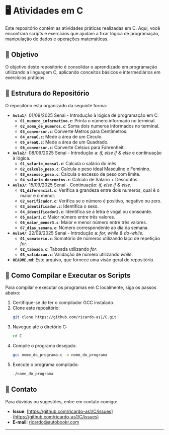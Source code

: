 # 🖥️ Atividades em C

Este repositório contém as atividades práticas realizadas em C. Aqui, você encontrará scripts e exercícios que ajudam a fixar lógica de programação, manipulação de dados e operações matemáticas.

## 🎯 Objetivo

O objetivo deste repositório é consolidar o aprendizado em programação utilizando a linguagem C, aplicando conceitos básicos e intermediários em exercícios práticos.

## 📁 Estrutura do Repositório

O repositório está organizado da seguinte forma:

- **`Aula1/`**: 01/09/2025 Senai - Introdução à lógica de programação em C.
  - **`01_numero_informativo.c`**: Printa o número informado no terminal.
  - **`02_soma_de_numeros.c`**: Soma dois numeros informados no terminal.
  - **`03_conversor.c`**: Converte Metros para Centímetros.
  - **`04_areaC.c`**: Mede a área de um Circulo.
  - **`05_areaQ.c`**: Mede a área de um Quadrado.
  - **`06_conversor.c`**: Converte Celsius para Fahrenheit.
- **`Aula2/`**: 08/09/2025 Senai - Introdução a: *if, else if & else* e continuação à lógica. 
  - **`01_salario_mensal.c`**: Calcula o salário do mês. 
  - **`02_calculo_peso.c`**: Calcula o peso ideal Masculino e Feminino.
  - **`03_excesso_peso.c`**: Calcula o excesso de peso com limite.
  - **`04_salario_descontos.c`**: Calculo de Salario + Descontos.
- **`Aula3/`**: 15/09/2025 Senai - Continuação: *if, else if & else.*
  - **`01_diferencial.c`**: Verifica a grandeza entre dois numeros, qual é o maior e o menor.
  - **`02_verificador.c`**: Verifica se o número é positivo, negativo ou zero.
  - **`03_identificador.c`**: Identifica o sexo.
  - **`04_identificador2.c`**: Identifica se a letra é vogal ou consoante.
  - **`05_maior3.c`**: Maior número entre três valores.
  - **`06_maior_menor3.c`**: Maior e menor número entre três valores.
  - **`07_dias_semana.c`**: Número correspondente ao dia da semana.
- **`Aula4/`**: 22/09/2025 Senai - Introdução a: *for, while & do-while.*
  - **`01_somatorio.c`**: Somatório de números utilizando laço de repetição *for*.
  - **`02_taboada.c`**: Taboada utilizando *for*.
  - **`03_validacao.c`**: Validação de número utilizando *while*.
- **`README.md`**: Este arquivo, que fornece uma visão geral do repositório.

## 🚀 Como Compilar e Executar os Scripts

Para compilar e executar os programas em C localmente, siga os passos abaixo:

1. Certifique-se de ter o compilador GCC instalado.
2. Clone este repositório:
   ```bash
   git clone https://github.com/ricardo-as1/C.git
   ```
3. Navegue até o diretório C:
   ```bash
   cd C
   ```
4. Compile o programa desejado:
   ```bash
   gcc nome_do_programa.c -o nome_do_programa
   ```
5. Execute o programa compilado:
   ```bash
   ./nome_do_programa
   ```

## 📧 Contato

Para dúvidas ou sugestões, entre em contato comigo:

- **Issue**: [https://github.com/ricardo-as1/C/issues](https://github.com/ricardo-as1/C/issues)
- **E-mail**: ricardo@autobookr.com

---